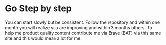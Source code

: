 # Go Step by step
You can start slowly but be consistent. Follow the repository and within one month you will realize you are improving and within 3 months others.
To help me product quality content contribute me via Brave (BAT) via this same site and this would mean a lot for me.
